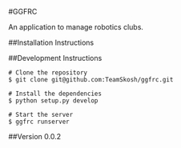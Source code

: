 #GGFRC

An application to manage robotics clubs.

##Installation Instructions


##Development Instructions

```
# Clone the repository
$ git clone git@github.com:TeamSkosh/ggfrc.git

# Install the dependencies
$ python setup.py develop

# Start the server
$ ggfrc runserver
```


##Version 0.0.2
